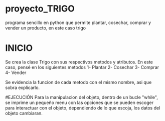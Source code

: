# proyecto_TRIGO
programa sencillo en python que permite plantar, cosechar, comprar y vender un producto, en este caso trigo
# INICIO
Se crea la clase Trigo con sus respectivos metodos y atributos.
En este caso, pensé en los siguientes metodos
  1- Plantar
  2- Cosechar
  3- Comprar
  4- Vender

Se evidencia la funcion de cada metodo con el mismo nombre, asi que sobra explicarlo.

#EJECUCIÓN
Para la manipulacion del objeto, dentro de un bucle "while", se imprime un pequeño menu con las opciones que se pueden escoger para interactuar con el objeto, dependiendo de lo que escoja, los datos del objeto cambiaran.
